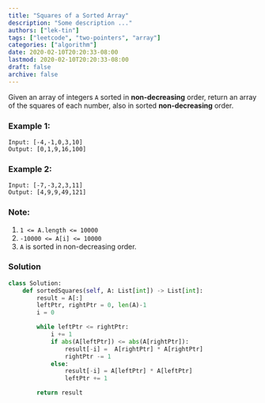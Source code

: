 ```yaml
---
title: "Squares of a Sorted Array"
description: "Some description ..."
authors: ["lek-tin"]
tags: ["leetcode", "two-pointers", "array"]
categories: ["algorithm"]
date: 2020-02-10T20:20:33-08:00
lastmod: 2020-02-10T20:20:33-08:00
draft: false
archive: false
---
```

Given an array of integers `A` sorted in **non-decreasing** order, return an array of the squares of each number, also in sorted **non-decreasing** order.

### Example 1:
```
Input: [-4,-1,0,3,10]
Output: [0,1,9,16,100]
```
### Example 2:
```
Input: [-7,-3,2,3,11]
Output: [4,9,9,49,121]
```

### Note:
1. `1 <= A.length <= 10000`
2. `-10000 <= A[i] <= 10000`
3. `A` is sorted in non-decreasing order.

### Solution
```python
class Solution:
    def sortedSquares(self, A: List[int]) -> List[int]:
        result = A[:]
        leftPtr, rightPtr = 0, len(A)-1
        i = 0

        while leftPtr <= rightPtr:
            i += 1
            if abs(A[leftPtr]) <= abs(A[rightPtr]):
                result[-i] =  A[rightPtr] * A[rightPtr]
                rightPtr -= 1
            else:
                result[-i] = A[leftPtr] * A[leftPtr]
                leftPtr += 1

        return result
```